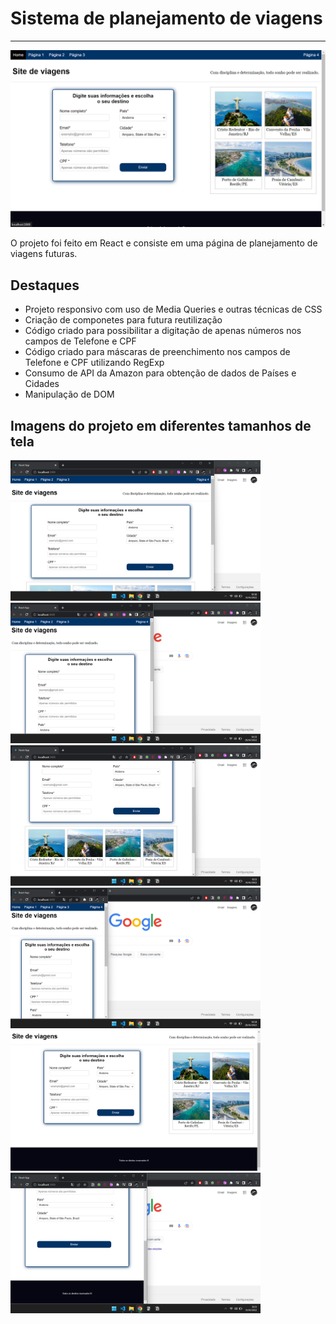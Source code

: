 # Sistema de planejamento de viagens
---

<img src="./src/img/readme-img/tela-cheia.png" alt="Página princpal em tela cheia" width="750px" height="auto"></img>

O projeto foi feito em React e consiste em uma página de planejamento de viagens futuras.

## Destaques

- Projeto responsivo com uso de Media Queries e outras técnicas de CSS
- Criação de componetes para futura reutilização
- Código criado para possibilitar a digitação de apenas números nos campos de Telefone e CPF
- Código criado para máscaras de preenchimento nos campos de Telefone e CPF utilizando RegExp
- Consumo de API da Amazon para obtenção de dados de Países e Cidades
- Manipulação de DOM

## Imagens do projeto em diferentes tamanhos de tela

<img src="./src/img/readme-img/tela-menor.png" alt="Outras imagens do projeto" width="400px" height="auto"></img>
<img src="./src/img/readme-img/tela-menor2.png" alt="Outras imagens do projeto" width="400px" height="auto"></img>
<img src="./src/img/readme-img/galeria-menor.png" alt="Outras imagens do projeto" width="400px" height="auto"></img>
<img src="./src/img/readme-img/tela-menor3.png" alt="Outras imagens do projeto" width="400px" height="auto"></img>
<img src="./src/img/readme-img/footer.png" alt="Outras imagens do projeto" width="400px" height="auto"></img>
<img src="./src/img/readme-img/footer-menor.png" alt="Outras imagens do projeto" width="400px" height="auto"></img>

